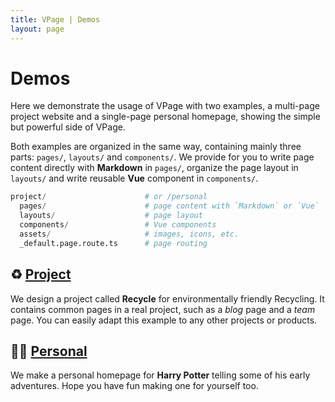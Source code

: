 ```yaml
---
title: VPage | Demos
layout: page
---
```


# Demos
Here we demonstrate the usage of VPage with two examples, a multi-page project website and a single-page personal homepage, showing the simple but powerful side of VPage. 

Both examples are organized in the same way, containing mainly three parts: `pages/`, `layouts/` and `components/`. We provide for you to write page content directly with **Markdown** in `pages/`, organize the page layout in `layouts/` and write reusable **Vue** component in `components/`.

```python
project/                      # or /personal
  pages/                      # page content with `Markdown` or `Vue`
  layouts/                    # page layout
  components/                 # Vue components
  assets/                     # images, icons, etc.
  _default.page.route.ts      # page routing
```

## ♻️ <a href="/demos/project" target="_blank" rel="noopener">Project</a>
We design a project called **Recycle** for environmentally friendly Recycling. It contains common pages in a real project, such as a *blog* page and a *team* page. You can easily adapt this example to any other projects or products.

## 🧙‍♂️ <a href="/demos/personal" target="_blank" rel="noopener">Personal</a>
We make a personal homepage for **Harry Potter** telling some of his early adventures. Hope you have fun making one for yourself too.
